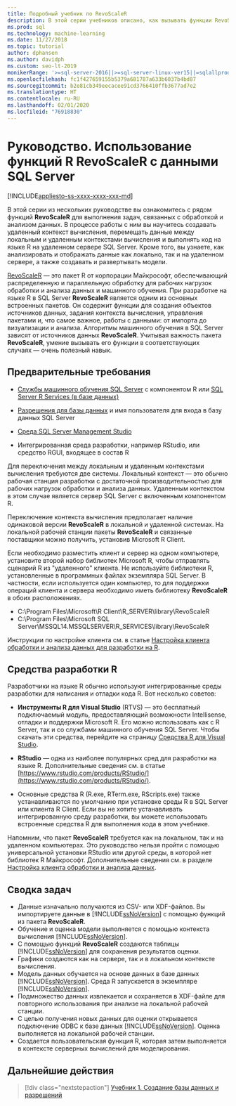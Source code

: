 ```yaml
---
title: Подробный учебник по RevoScaleR
description: В этой серии учебников описано, как вызывать функции RevoScaleR с помощью интеграции службы машинного обучения SQL Server со средой R.
ms.prod: sql
ms.technology: machine-learning
ms.date: 11/27/2018
ms.topic: tutorial
author: dphansen
ms.author: davidph
ms.custom: seo-lt-2019
monikerRange: '>=sql-server-2016||>=sql-server-linux-ver15||=sqlallproducts-allversions'
ms.openlocfilehash: fc1f427659155b5379a681787a633b6037b4bd87
ms.sourcegitcommit: b2e81cb349eecacee91cd3766410ffb3677ad7e2
ms.translationtype: HT
ms.contentlocale: ru-RU
ms.lasthandoff: 02/01/2020
ms.locfileid: "76918830"
---
```

# <a name="tutorial-use-revoscaler-r-functions-with-sql-server-data"></a>Руководство. Использование функций R RevoScaleR с данными SQL Server
[!INCLUDE[appliesto-ss-xxxx-xxxx-xxx-md](../../includes/appliesto-ss-xxxx-xxxx-xxx-md.md)]

В этой серии из нескольких  руководстве вы ознакомитесь с рядом функций **RevoScaleR** для выполнения задач, связанных с обработкой и анализом данных. В процессе работы с ним вы научитесь создавать удаленный контекст вычисления, перемещать данные между локальным и удаленным контекстами вычисления и выполнять код на языке R на удаленном сервере SQL Server. Кроме того, вы узнаете, как анализировать и отображать данные как локально, так и на удаленном сервере, а также создавать и развертывать модели.

[RevoScaleR](https://docs.microsoft.com/machine-learning-server/r-reference/revoscaler/revoscaler) — это пакет R от корпорации Майкрософт, обеспечивающий распределенную и параллельную обработку для рабочих нагрузок обработки и анализа данных и машинного обучения. При разработке на языке R в SQL Server **RevoScaleR** является одним из основных встроенных пакетов. Он содержит функции для создания объектов источников данных, задания контекста вычисления, управления пакетами и, что самое важное, работы с данными: от импорта до визуализации и анализа. Алгоритмы машинного обучения в SQL Server зависят от источников данных **RevoScaleR**. Учитывая важность пакета **RevoScaleR**, умение вызывать его функции в соответствующих случаях — очень полезный навык. 

## <a name="prerequisites"></a>Предварительные требования

+ [Службы машинного обучения SQL Server](../install/sql-machine-learning-services-windows-install.md) с компонентом R или [SQL Server R Services (в базе данных)](../install/sql-r-services-windows-install.md)
  
+ [Разрешения для базы данных](../security/user-permission.md) и имя пользователя для входа в базу данных SQL Server

+ [Среда SQL Server Management Studio](https://docs.microsoft.com/sql/ssms/download-sql-server-management-studio-ssms)

+ Интегрированная среда разработки, например RStudio, или средство RGUI, входящее в состав R

Для переключения между локальным и удаленным контекстами вычисления требуются две системы. Локальный контекст — это обычно рабочая станция разработки с достаточной производительностью для рабочих нагрузок обработки и анализа данных. Удаленным контекстом в этом случае является сервер SQL Server с включенным компонентом R. 

Переключение контекста вычисления предполагает наличие одинаковой версии **RevoScaleR** в локальной и удаленной системах. На локальной рабочей станции пакеты **RevoScaleR** и связанные поставщики можно получить, установив Microsoft R Client.

Если необходимо разместить клиент и сервер на одном компьютере, установите второй набор библиотек Microsoft R, чтобы отправлять сценарий R из "удаленного" клиента. Не используйте библиотеки R, установленные в программных файлах экземпляра SQL Server. В частности, если используется один компьютер, то для поддержки операций клиента и сервера необходимо иметь библиотеку **RevoScaleR** в обоих расположениях.

+ C:\Program Files\Microsoft\R Client\R_SERVER\library\RevoScaleR 
+ C:\Program Files\Microsoft SQL Server\MSSQL14.MSSQLSERVER\R_SERVICES\library\RevoScaleR

Инструкции по настройке клиента см. в статье [Настройка клиента обработки и анализа данных для разработки на R](../r/set-up-a-data-science-client.md).


## <a name="r-development-tools"></a>Средства разработки R

Разработчики на языке R обычно используют интегрированные среды разработки для написания и отладки кода R. Вот несколько советов:

- **Инструменты R для Visual Studio** (RTVS) — это бесплатный подключаемый модуль, предоставляющий возможности Intellisense, отладки и поддержки Microsoft R. Его можно использовать как с R Server, так и со службами машинного обучения SQL Server. Чтобы скачать эти средства, перейдите на страницу [Средства R для Visual Studio](https://marketplace.visualstudio.com/items?itemName=MikhailArkhipov007.RTVS2019).

- **RStudio** — одна из наиболее популярных сред для разработки на языке R. Дополнительные сведения см. в статье [https://www.rstudio.com/products/RStudio/](https://www.rstudio.com/products/RStudio/).

- Основные средства R (R.exe, RTerm.exe, RScripts.exe) также устанавливаются по умолчанию при установке среды R в SQL Server или клиента R Client. Если вы не хотите устанавливать интегрированную среду разработки, вы можете использовать встроенные средства R для выполнения кода в этом учебнике.

Напомним, что пакет **RevoScaleR** требуется как на локальном, так и на удаленном компьютерах. Это руководство нельзя пройти с помощью универсальной установки RStudio или другой среды, в которой нет библиотек R Майкрософт. Дополнительные сведения см. в разделе [Настройка клиента обработки и анализа данных](../r/set-up-a-data-science-client.md).

## <a name="summary-of-tasks"></a>Сводка задач

+ Данные изначально получаются из CSV- или XDF-файлов. Вы импортируете данные в [!INCLUDE[ssNoVersion](../../includes/ssnoversion-md.md)] с помощью функций из пакета **RevoScaleR**.
+ Обучение и оценка модели выполняется с помощью контекста вычисления [!INCLUDE[ssNoVersion](../../includes/ssnoversion-md.md)]. 
+ С помощью функций **RevoScaleR** создаются таблицы [!INCLUDE[ssNoVersion](../../includes/ssnoversion-md.md)] для сохранения результатов оценки.
+ Графики создаются как на сервере, так и в локальном контексте вычисления.
+ Модель данных обучается на основе данных в базе данных [!INCLUDE[ssNoVersion](../../includes/ssnoversion-md.md)]. Среда R запускается в экземпляре [!INCLUDE[ssNoVersion](../../includes/ssnoversion-md.md)].
+ Подмножество данных извлекается и сохраняется в XDF-файле для повторного использования при анализе на локальной рабочей станции.
+ С целью получения новых данных для оценки открывается подключение ODBC к базе данных [!INCLUDE[ssNoVersion](../../includes/ssnoversion-md.md)]. Оценка выполняется на локальной рабочей станции.
+ Создается пользовательская функция R, которая затем выполняется в контексте серверных вычислений для моделирования.

## <a name="next-steps"></a>Дальнейшие действия

> [!div class="nextstepaction"]
> [Учебник 1. Создание базы данных и разрешений](deepdive-work-with-sql-server-data-using-r.md)